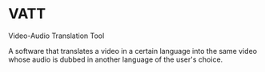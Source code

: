 # VATT
Video-Audio Translation Tool

A software that translates a video in a certain language into the same video whose audio is dubbed in another language of the user's choice.

